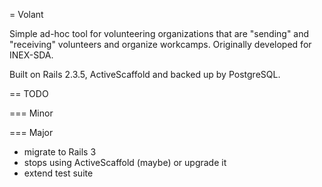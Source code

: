 = Volant

Simple ad-hoc tool for volunteering organizations that are "sending" and "receiving" volunteers and organize workcamps.
Originally developed for INEX-SDA.

Built on Rails 2.3.5, ActiveScaffold and backed up by PostgreSQL.

== TODO

=== Minor



=== Major

 - migrate to Rails 3
 - stops using ActiveScaffold (maybe) or upgrade it
 - extend test suite
